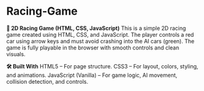 # Racing-Game
**🏁 2D Racing Game (HTML, CSS, JavaScript)**
This is a simple 2D racing game created using HTML, CSS, and JavaScript. The player controls a red car using arrow keys and must avoid crashing into the AI cars (green). The game is fully playable in the browser with smooth controls and clean visuals.

**🛠️ Built With**
HTML5 – For page structure.
CSS3 – For layout, colors, styling, and animations.
JavaScript (Vanilla) – For game logic, AI movement, collision detection, and controls.
